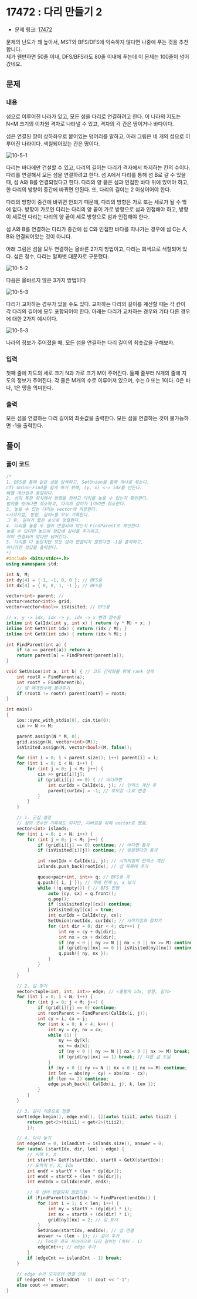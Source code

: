 # 17472 : 다리 만들기 2
- 문제 링크: [17472](https://www.acmicpc.net/problem/17472)

문제의 난도가 꽤 높아서, MST와 BFS/DFS에 익숙하지 않다면 나중에 푸는 것을 추천합니다.<br>
제가 웬만하면 50줄 이내, DFS/BFS라도 80줄 이내에 푸는데 이 문제는 100줄이 넘어갔네요.<br>

## 문제
### 내용
섬으로 이루어진 나라가 있고, 모든 섬을 다리로 연결하려고 한다. 이 나라의 지도는 N×M 크기의 이차원 격자로 나타낼 수 있고, 격자의 각 칸은 땅이거나 바다이다.

섬은 연결된 땅이 상하좌우로 붙어있는 덩어리를 말하고, 아래 그림은 네 개의 섬으로 이루어진 나라이다. 색칠되어있는 칸은 땅이다.

![10-5-1](../image/10_5_1.png)

다리는 바다에만 건설할 수 있고, 다리의 길이는 다리가 격자에서 차지하는 칸의 수이다. 다리를 연결해서 모든 섬을 연결하려고 한다. 섬 A에서 다리를 통해 섬 B로 갈 수 있을 때, 섬 A와 B를 연결되었다고 한다. 다리의 양 끝은 섬과 인접한 바다 위에 있어야 하고, 한 다리의 방향이 중간에 바뀌면 안된다. 또, 다리의 길이는 2 이상이어야 한다.

다리의 방향이 중간에 바뀌면 안되기 때문에, 다리의 방향은 가로 또는 세로가 될 수 밖에 없다. 방향이 가로인 다리는 다리의 양 끝이 가로 방향으로 섬과 인접해야 하고, 방향이 세로인 다리는 다리의 양 끝이 세로 방향으로 섬과 인접해야 한다.

섬 A와 B를 연결하는 다리가 중간에 섬 C와 인접한 바다를 지나가는 경우에 섬 C는 A, B와 연결되어있는 것이 아니다. 

아래 그림은 섬을 모두 연결하는 올바른 2가지 방법이고, 다리는 회색으로 색칠되어 있다. 섬은 정수, 다리는 알파벳 대문자로 구분했다.

![10-5-2](../image/10_5_2.png)

다음은 올바르지 않은 3가지 방법이다

![10-5-3](../image/10_5_3.png)

다리가 교차하는 경우가 있을 수도 있다. 교차하는 다리의 길이를 계산할 때는 각 칸이 각 다리의 길이에 모두 포함되어야 한다. 아래는 다리가 교차하는 경우와 기타 다른 경우에 대한 2가지 예시이다.

![10-5-3](../image/10_5_3.png)

나라의 정보가 주어졌을 때, 모든 섬을 연결하는 다리 길이의 최솟값을 구해보자.

### 입력
첫째 줄에 지도의 세로 크기 N과 가로 크기 M이 주어진다. 둘째 줄부터 N개의 줄에 지도의 정보가 주어진다. 각 줄은 M개의 수로 이루어져 있으며, 수는 0 또는 1이다. 0은 바다, 1은 땅을 의미한다.

### 출력
모든 섬을 연결하는 다리 길이의 최솟값을 출력한다. 모든 섬을 연결하는 것이 불가능하면 -1을 출력한다.

## 풀이
### 풀이 코드
```cpp
/*
1. BFS를 통해 같은 섬을 탐색하고, SetUnion을 통해 하나로 묶는다.
cf) Union-Find를 쉽게 하기 위해, (y, x) <-> idx를 만든다.
배열 계산법과 동일하다.
2. 섬의 특정 위치에서 방향을 정하고 다리를 놓을 수 있는지 확인한다.
범위를 벗어나면 취소하고, 다리의 길이가 1이라면 취소한다.
3. 놓을 수 있는 다리는 vector에 저장한다. 
<시작지점, 방향, 길이>를 모두 기록한다.
그 후, 길이가 짧은 순으로 정렬한다.
4. 다리를 놓을 두 섬이 연결되어 있는지 FindParent로 확인한다.
놓을 수 있다면 놓으며 정답에 길이를 추가하고,
이미 연결되어 있다면 넘어간다.
5. 다리를 다 놓았지만 모든 섬이 연결되지 않았다면 -1을 출력하고,
아니라면 정답을 출력한다.
*/
#include <bits/stdc++.h>
using namespace std;

int N, M;
int dy[4] = { 1, -1, 0, 0 }; // BFS용
int dx[4] = { 0, 0, 1, -1 }; // BFS용

vector<int> parent; // 
vector<vector<int>> grid;
vector<vector<bool>> isVisited; // BFS용

// x, y -> idx, idx -> y, idx -> x 변경 함수들
inline int CalIdx(int y, int x) { return (y * M) + x; }
inline int GetY(int idx) { return (idx / M); }
inline int GetX(int idx) { return (idx % M); }

int FindParent(int a) {
	if (a == parent[a]) return a;
	return parent[a] = FindParent(parent[a]);
}

void SetUnion(int a, int b) { // 코드 간략화를 위해 rank 생략
	int rootX = FindParent(a);
	int rootY = FindParent(b);
    // 앞 매개변수에 몰아주기
	if (rootX != rootY) parent[rootY] = rootX; 
}

int main()
{
	ios::sync_with_stdio(0), cin.tie(0);
	cin >> N >> M;

	parent.assign(N * M, 0);
	grid.assign(N, vector<int>(M));
	isVisited.assign(N, vector<bool>(M, false));

	for (int i = 0; i < parent.size(); i++) parent[i] = i;
	for (int i = 0; i < N; i++) {
		for (int j = 0; j < M; j++) {
			cin >> grid[i][j];
			if (grid[i][j] == 0) { // 바다라면
				int curIdx = CalIdx(i, j); // 인덱스 계산 후
				parent[curIdx] = -1; // 부모값 -1로 변경
			}
		}
	}

	// 1. 군집 설정
    // 섬의 갯수만 기록해도 되지만, 디버깅을 위해 vector로 했음.
	vector<int> islands; 
	for (int i = 0; i < N; i++) {
		for (int j = 0; j < M; j++) {
			if (grid[i][j] == 0) continue; // 바다면 통과
			if (isVisited[i][j]) continue; // 방문했다면 통과

			int rootIdx = CalIdx(i, j); // 시작지점의 인덱스 계산
			islands.push_back(rootIdx); // 섬 목록에 추가

			queue<pair<int, int>> q; // BFS용 큐
			q.push({ i, j }); // 큐에 현재 y, x 넣기
			while (!q.empty()) { // BFS 진행
				auto [cy, cx] = q.front();
				q.pop();
				if (isVisited[cy][cx]) continue;
				isVisited[cy][cx] = true;
				int curIdx = CalIdx(cy, cx);
				SetUnion(rootIdx, curIdx); // 시작지점과 합치기
				for (int dir = 0; dir < 4; dir++) {
					int ny = cy + dy[dir];
					int nx = cx + dx[dir];
					if (ny < 0 || ny >= N || nx < 0 || nx >= M) continue;
					if (grid[ny][nx] == 0 || isVisited[ny][nx]) continue;
					q.push({ ny, nx });
				}
			}
		}
	}

	// 2. 길 찾기
	vector<tuple<int, int, int>> edge; // <출발지 idx, 방향, 길이>
	for (int i = 0; i < N; i++) {
		for (int j = 0; j < M; j++) {
			if (grid[i][j] == 0) continue;
			int rootParent = FindParent(CalIdx(i, j));
			int cy = i, cx = j;
			for (int k = 0; k < 4; k++) {
				int ny = cy, nx = cx;
				while (1) {
					ny += dy[k];
					nx += dx[k];
					if (ny < 0 || ny >= N || nx < 0 || nx >= M) break; // 범위 밖
					if (grid[ny][nx] == 1) break; // 다른 섬 도달
				}
				if (ny < 0 || ny >= N || nx < 0 || nx >= M) continue;
				int len = abs(ny - cy) + abs(nx - cx);
				if (len <= 2) continue;
				edge.push_back({ CalIdx(i, j), k, len });
			}
		}
	}	

	// 3. 길이 기준으로 정렬
	sort(edge.begin(), edge.end(), [](auto& tiii1, auto& tiii2) {
		return get<2>(tiii1) < get<2>(tiii2);
		});

    // 4. 다리 놓기
	int edgeCnt = 0, islandCnt = islands.size(), answer = 0;
	for (auto& [startIdx, dir, len] : edge) {
        // 시작 Y, X
		int startY= GetY(startIdx), startX = GetX(startIdx); 
		// 도착지 Y, X, Idx
        int endY = startY + (len * dy[dir]);
		int endX = startX + (len * dx[dir]);
		int endIdx = CalIdx(endY, endX);

        // 두 섬이 연결되지 않았다면
		if (FindParent(startIdx) != FindParent(endIdx)) {
			for (int i = 1; i < len; i++) {
				int ny = startY + (dy[dir] * i);
				int nx = startX + (dx[dir] * i);
				grid[ny][nx] = 2; // 길 표시
			}
			SetUnion(startIdx, endIdx); // 섬 연결
			answer += (len - 1); // 길이 추가
            // len은 좌표 차이이므로 다리 길이는 (차이 - 1)
			edgeCnt++; // edge 추가
		}
		if (edgeCnt == islandCnt - 1) break;
	}
	
    // edge 수가 모자르면 연결 안됨
	if (edgeCnt != islandCnt - 1) cout << "-1"; 
    else cout << answer;
}
```